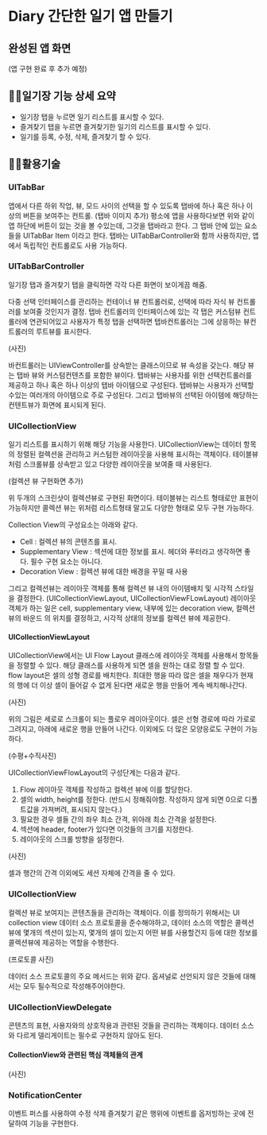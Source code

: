 # Diary 간단한 일기 앱 만들기
## 완성된 앱 화면
(앱 구현 완료 후 추가 예정)

## ✍🏻일기장 기능 상세 요약
* 일기장 탭을 누르면 일기 리스트를 표시할 수 있다.
* 즐겨찾기 탭을 누르면 즐겨찾기한 일기의 리스트를 표시할 수 있다.
* 일기를 등록, 수정, 삭제, 즐겨찾기 할 수 있다.

## ✍🏻활용기술
### UITabBar
앱에서 다른 하위 작업, 뷰, 모드 사이의 선택을 할 수 있도록 탭바에 하나 혹은 하나 이상의 버튼을 보여주는 컨트롤.
(탭바 이미지 추가)
평소에 앱을 사용하다보면 위와 같이 앱 하단에 버튼이 있는 것을 볼 수있는데, 그것을 탭바라고 한다. 그 탭바 안에 있는 요소들을 UITabBar Item 이라고 한다.
탭바는 UITabBarController와 함까 사용하지만, 앱에서 독립적인 컨트롤로도 사용 가능하다.

### UITabBarController
일기장 탭과 즐겨찾기 탭을 클릭하면 각각 다른 화면이 보이게끔 해줌.

다중 선택 인터페이스를 관리하는 컨테이너 뷰 컨트롤러로, 선택에 따라 자식 뷰 컨트롤러를 보여줄 것인지가 결정.
탭바 컨트롤러의 인터페이스에 있는 각 탭은 커스텀뷰 컨트롤러에 연관되어있고 사용자가 특정 탭을 선택하면 탭바컨트롤러는 그에 상응하는 뷰컨트롤러의 루트뷰를 표시한다.

(사진)

바컨트롤러는 UIViewController를 상속받는 클래스이므로 뷰 속성을 갖는다. 해당 뷰는 탭바 뷰와 커스텀컨텐츠를 포함한 뷰이다. 탭바뷰는 사용자를 위한 선택컨트롤러를
제공하고 하나 혹은 하나 이상의 탭바 아이템으로 구성된다. 탭바뷰는 사용자가 선택할 수있는 여러개의 아이템으로 주로 구성된다. 그리고 탭바뷰의 선택된 아이템에 해당하는 컨텐트뷰가 화면에 표시되게 된다.


### UICollectionView
일기 리스트를 표시하기 위해 해당 기능을 사용한다. UICollectionView는 데이터 항목의 정렬된 컬렉션을 관리하고 커스텀한 레이아웃을 사용해 표시하는 객체이다.
테이블뷰처럼 스크롤뷰를 상속받고 있고 다양한 레이아웃을 보여줄 때 사용된다.

(컬렉션 뷰 구현화면 추가)

위 두개의 스크린샷이 컬렉션뷰로 구현된 화면이다. 테이블뷰는 리스트 형태로만 표현이 가능하지만 콜렉션 뷰는 위처럼 리스트형태 말고도 다양한 형태로 모두 구현 가능하다.

Collection View의 구성요소는 아래와 같다.
* Cell : 컬렉션 뷰의 콘텐츠를 표시.
* Supplementary View : 섹션에 대한 정보를 표시. 헤더와 푸터라고 생각하면 좋다. 필수 구현 요소는 아니다.
* Decoration View : 컬렉션 뷰에 대한 배경을 꾸밀 때 사용

그리고 컬렉션뷰는 레이아웃 객체를 통해 컬렉션 뷰 내의 아이템배치 및 시각적 스타일을 결정한다. (UICollectionViewLayout, UICollectionViewFLowLayout)
레이아웃객체가 하는 일은 cell, supplementary view, 내부에 있는 decoration view, 컬렉션뷰의 바운드 의 위치를 결정하고, 시각적 상태의 정보를 컬렉션 뷰에 제공한다.

#### UICollectionViewLayout
UICollectionView에서는 UI Flow Layout 클래스에 레이아웃 객체를 사용해서 항목들을 정렬할 수 있다. 해당 클래스를 사용하게 되면 셀을 원하는 대로 정렬 할 수 있다.
flow layout은 셀의 성형 경로를 배치한다. 최대한 행을 따라 많은 셀을 채우다가 현재의 행에 더 이상 셀이 들어갈 수 없게 된다면 새로운 행을 만들어 계속 배치해나간다.

(사진)

위의 그림은 세로로 스크롤이 되는 플로우 레이아웃이다. 셀은 선형 경로에 따라 가로로 그려지고, 아래에 새로운 행을 만들어 나간다. 이외에도 더 많은 모양응로도 구현이 가능하다.

(수평+수직사진)

UICollectionViewFlowLayout의 구성단계는 다음과 같다.
1. Flow 레이아웃 객체를 작성하고 컬렉션 뷰에 이를 할당한다.
2. 셀의 width, height를 정한다. (반드시 정해줘야함. 작성하지 않게 되면 0으로 디폴트값을 가져버려, 표시되지 않는다.)
3. 필요한 경우 셀들 간의 좌우 최소 간격, 위아래 최소 간격을 설정한다.
4. 섹션에 header, footer가 있다면 이것들의 크기를 지정한다.
5. 레이아웃의 스크롤 방향을 설정한다.

(사진)

셀과 행간의 간격 이외에도 세션 자체에 간격을 줄 수 있다.

### UICollectionView
컬렉션 뷰로 보여지는 콘텐츠들을 관리하는 객체이다. 이를 정의하기 위해서는 UI collection view 데이터 소스 프로토콜을 준수해야하고, 데이터 소스의 역할은 콜렉션뷰에 몇개의 섹션이 있는지, 몇개의 셀이 있는지
어떤 뷰를 사용할건지 등에 대한 정보를 콜렉션뷰에 제공하는 역할을 수행한다.

(프로토콜 사진)

데이터 소스 프로토콜의 주요 메서드는 위와 같다. 옵셔널로 선언되지 않은 것들에 대해서는 모두 필수적으로 작성해주어야한다.

### UICollectionViewDelegate
콘텐츠의 표현, 사용자와의 상호작용과 관련된 것들을 관리하는 객체이다. 데이터 소스와 다르게 델리게이트는 필수로 구현하지 않아도 된다. 

#### CollectionView와 관련된 핵심 객체들의 관계
(사진)

### NotificationCenter
이벤트 퍼스를 사용하여 수정 삭제 즐겨찾기 같은 행위에 이벤트를 옵저빙하는 곳에 전달하여 기능을 구현한다.





